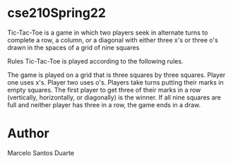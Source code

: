 # cse210Spring22

Tic-Tac-Toe is a game in which two players seek in alternate turns to complete a row, a column, or a diagonal with either three x's or three o's drawn in the spaces of a grid of nine squares

Rules
Tic-Tac-Toe is played according to the following rules.

The game is played on a grid that is three squares by three squares.
Player one uses x's. Player two uses o's.
Players take turns putting their marks in empty squares.
The first player to get three of their marks in a row (vertically, horizontally, or diagonally) is the winner.
If all nine squares are full and neither player has three in a row, the game ends in a draw.


# Author
Marcelo Santos Duarte
